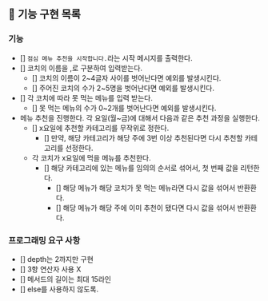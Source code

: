 ## 🚀 기능 구현 목록

### 기능
- [] `점심 메뉴 추천을 시작합니다.`라는 시작 메시지를 출력한다.
- [] 코치의 이름을 ,로 구분하여 입력받는다.
  - [] 코치의 이름이 2~4글자 사이를 벗어난다면 예외를 발생시킨다.
  - [] 주어진 코치의 수가 2~5명을 벗어난다면 예외를 발생시킨다.
- [] 각 코치에 따라 못 먹는 메뉴를 입력 받는다.
  - [] 못 먹는 메뉴의 수가 0~2개를 벗어난다면 예외를 발생시킨다.
- 메뉴 추천을 진행한다. 각 요일(월~금)에 대해서 다음과 같은 추천 과정을 실행한다.
    - [] x요일에 추천할 카테고리를 무작위로 정한다. 
      - [] 만약, 해당 카테고리가 해당 주에 3번 이상 추천된다면 다시 추천할 카테고리를 선정한다.
    - 각 코치가 x요일에 먹을 메뉴를 추천한다. 
      - [] 해당 카테고리에 있는 메뉴를 임의의 순서로 섞어서, 첫 번째 값을 리턴한다.
        - [] 해당 메뉴가 해당 코치가 못 먹는 메뉴라면 다시 값을 섞어서 반환환다.
        - [] 해당 메뉴가 해당 주에 이미 추천이 됐다면 다시 값을 섞어서 반환환다.

### 프로그래밍 요구 사항
- [] depth는 2까지만 구현
- [] 3항 연산자 사용 X
- [] 메서드의 길이는 최대 15라인
- [] else를 사용하지 않도록.
